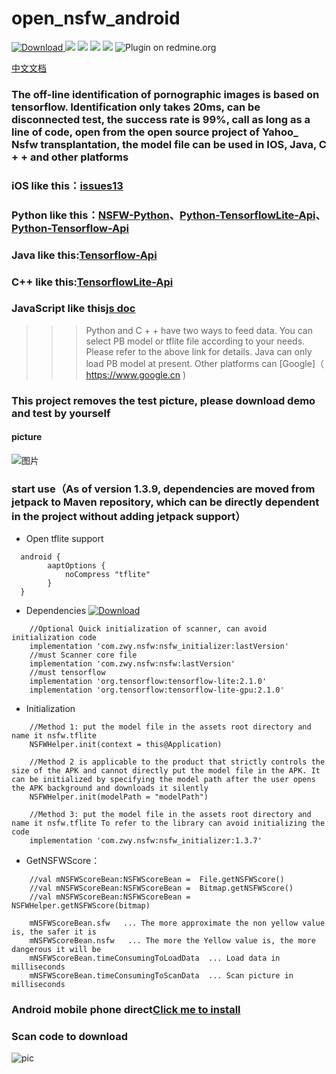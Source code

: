 # open_nsfw_android
[ ![Download](https://api.bintray.com/packages/devzwy/maven/nsfw/images/download.svg) ](https://bintray.com/devzwy/maven/nsfw/_latestVersion)  [![](https://img.shields.io/badge/Base-TensorFlow-brightgreen.svg)](https://github.com/devzwy/open_nsfw_android) [![](https://img.shields.io/badge/license-Apache%202-green.svg)](https://www.apache.org/licenses/LICENSE-2.0)
[![](https://img.shields.io/badge/%E4%BD%9C%E8%80%85-Jason-orange.svg)](https://github.com/devzwy/open_nsfw_android) [![](https://img.shields.io/badge/QQ-3648415-brightgreen.svg)](https://github.com/devzwy/open_nsfw_android) ![Plugin on redmine.org](https://img.shields.io/redmine/plugin/stars/redmine_xlsx_format_issue_exporter?color=1&logo=1)

[中文文档](https://github.com/devzwy/open_nsfw_android/blob/dev/README.md)


### The off-line identification of pornographic images is based on tensorflow. Identification only takes 20ms, can be disconnected test, the success rate is 99%, call as long as a line of code, open from the open source project of Yahoo_ Nsfw transplantation, the model file can be used in IOS, Java, C + + and other platforms
### iOS like this：[issues13](https://github.com/devzwy/open_nsfw_android/issues/13)
### Python like this：[NSFW-Python](https://github.com/devzwy/NSFW-Python)、[Python-TensorflowLite-Api](https://tensorflow.google.cn/api_docs/python/tf/lite)、[Python-Tensorflow-Api](https://tensorflow.google.cn/api_docs/python/tf)
### Java like this:[Tensorflow-Api](https://tensorflow.google.cn/api_docs/java/reference/org/tensorflow/package-summary)
### C++  like this:[TensorflowLite-Api](https://tensorflow.google.cn/lite/api_docs/cc)
### JavaScript like this[js doc](https://js.tensorflow.org/api/latest/)
>>> Python and C + + have two ways to feed data. You can select PB model or tflite file according to your needs. Please refer to the above link for details. Java can only load PB model at present. Other platforms can [Google]（ https://www.google.cn )
### This project removes the test picture, please download demo and test by yourself
#### picture
![图片](https://github.com/devzwy/open_nsfw_android/blob/dev/img/demopic.png)



### start use（As of version 1.3.9, dependencies are moved from jetpack to Maven repository, which can be directly dependent in the project without adding jetpack support）

- Open tflite support

```
  android {
        aaptOptions {
            noCompress "tflite"
        }
  }
```
- Dependencies [ ![Download](https://api.bintray.com/packages/devzwy/maven/nsfw/images/download.svg) ](https://bintray.com/devzwy/maven/nsfw/_latestVersion)

```
    //Optional Quick initialization of scanner, can avoid initialization code
    implementation 'com.zwy.nsfw:nsfw_initializer:lastVersion'
    //must Scanner core file
    implementation 'com.zwy.nsfw:nsfw:lastVersion'
    //must tensorflow
    implementation 'org.tensorflow:tensorflow-lite:2.1.0'
    implementation 'org.tensorflow:tensorflow-lite-gpu:2.1.0'
```

- Initialization

```
    //Method 1: put the model file in the assets root directory and name it nsfw.tflite
    NSFWHelper.init(context = this@Application)

    //Method 2 is applicable to the product that strictly controls the size of the APK and cannot directly put the model file in the APK. It can be initialized by specifying the model path after the user opens the APK background and downloads it silently
    NSFWHelper.init(modelPath = "modelPath")

    //Method 3: put the model file in the assets root directory and name it nsfw.tflite To refer to the library can avoid initializing the code
    implementation 'com.zwy.nsfw:nsfw_initializer:1.3.7'

```
- GetNSFWScore：

```
    //val mNSFWScoreBean:NSFWScoreBean =  File.getNSFWScore()
    //val mNSFWScoreBean:NSFWScoreBean =  Bitmap.getNSFWScore()
    //val mNSFWScoreBean:NSFWScoreBean = NSFWHelper.getNSFWScore(bitmap)

    mNSFWScoreBean.sfw   ... The more approximate the non yellow value is, the safer it is
    mNSFWScoreBean.nsfw   ... The more the Yellow value is, the more dangerous it will be
    mNSFWScoreBean.timeConsumingToLoadData  ... Load data in milliseconds
    mNSFWScoreBean.timeConsumingToScanData  ... Scan picture in milliseconds
```

### Android mobile phone direct[Click me to install](http://d.6short.com/q9cv)

### Scan code to download

![pic](https://github.com/devzwy/open_nsfw_android/blob/dev/img/2.png)
